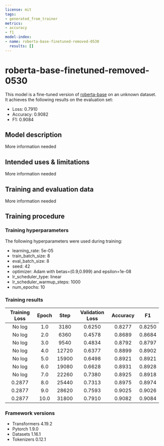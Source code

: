 ```yaml
---
license: mit
tags:
- generated_from_trainer
metrics:
- accuracy
- f1
model-index:
- name: roberta-base-finetuned-removed-0530
  results: []
---
```


<!-- This model card has been generated automatically according to the information the Trainer had access to. You
should probably proofread and complete it, then remove this comment. -->

# roberta-base-finetuned-removed-0530

This model is a fine-tuned version of [roberta-base](https://huggingface.co/roberta-base) on an unknown dataset.
It achieves the following results on the evaluation set:
- Loss: 0.7910
- Accuracy: 0.9082
- F1: 0.9084

## Model description

More information needed

## Intended uses & limitations

More information needed

## Training and evaluation data

More information needed

## Training procedure

### Training hyperparameters

The following hyperparameters were used during training:
- learning_rate: 5e-05
- train_batch_size: 8
- eval_batch_size: 8
- seed: 42
- optimizer: Adam with betas=(0.9,0.999) and epsilon=1e-08
- lr_scheduler_type: linear
- lr_scheduler_warmup_steps: 1000
- num_epochs: 10

### Training results

| Training Loss | Epoch | Step  | Validation Loss | Accuracy | F1     |
|:-------------:|:-----:|:-----:|:---------------:|:--------:|:------:|
| No log        | 1.0   | 3180  | 0.6250          | 0.8277   | 0.8250 |
| No log        | 2.0   | 6360  | 0.4578          | 0.8689   | 0.8684 |
| No log        | 3.0   | 9540  | 0.4834          | 0.8792   | 0.8797 |
| No log        | 4.0   | 12720 | 0.6377          | 0.8899   | 0.8902 |
| No log        | 5.0   | 15900 | 0.6498          | 0.8921   | 0.8921 |
| No log        | 6.0   | 19080 | 0.6628          | 0.8931   | 0.8928 |
| No log        | 7.0   | 22260 | 0.7380          | 0.8925   | 0.8918 |
| 0.2877        | 8.0   | 25440 | 0.7313          | 0.8975   | 0.8974 |
| 0.2877        | 9.0   | 28620 | 0.7593          | 0.9025   | 0.9026 |
| 0.2877        | 10.0  | 31800 | 0.7910          | 0.9082   | 0.9084 |


### Framework versions

- Transformers 4.19.2
- Pytorch 1.9.0
- Datasets 1.16.1
- Tokenizers 0.12.1
